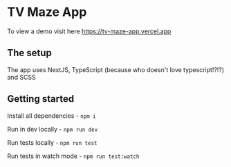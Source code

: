 # TV Maze App

To view a demo visit here https://tv-maze-app.vercel.app

## The setup
The app uses NextJS, TypeScript (because who doesn't love typescript!?!?) and SCSS

## Getting started
Install all dependencies - `npm i`

Run in dev locally - `npm run dev`

Run tests locally - `npm run test`

Run tests in watch mode - `npm run test:watch`
